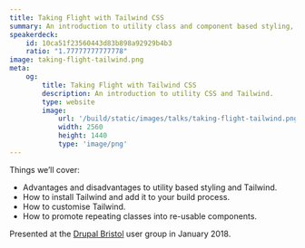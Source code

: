 ```yaml
---
title: Taking Flight with Tailwind CSS
summary: An introduction to utility class and component based styling, and how to soar with Tailwind CSS.
speakerdeck:
    id: 10ca51f23560443d83b898a92929b4b3
    ratio: "1.77777777777778"
image: taking-flight-tailwind.png
meta:
    og:
        title: Taking Flight with Tailwind CSS
        description: An introduction to utility CSS and Tailwind.
        type: website
        image:
            url: '/build/static/images/talks/taking-flight-tailwind.png'
            width: 2560
            height: 1440
            type: 'image/png'
---
```

Things we’ll cover:

- Advantages and disadvantages to utility based styling and Tailwind.
- How to install Tailwind and add it to your build process.
- How to customise Tailwind.
- How to promote repeating classes into re-usable components.

Presented at the [Drupal Bristol](https://www.drupalbristol.org.uk) user group in January 2018.
